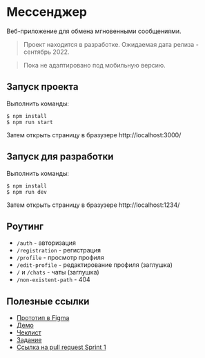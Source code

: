 # Мессенджер

Веб-приложение для обмена мгновенными сообщениями.

> Проект находится в разработке. Ожидаемая дата релиза - сентябрь 2022.

> Пока не адаптировано под мобильную версию.

## Запуск проекта
Выполнить команды:

```shell
$ npm install
$ npm run start
```

Затем открыть страницу в бразузере http://localhost:3000/

## Запуск для разработки
Выполнить команды:
```shell
$ npm install
$ npm run dev
```
Затем открыть страницу в бразузере http://localhost:1234/

## Роутинг
* `/auth` - авторизация
* `/registration` - регистрация
* `/profile` - просмотр профиля
* `/edit-profile` - редактирование профиля (заглушка)
* `/` и `/chats` - чаты (заглушка)
* `/non-existent-path` - 404

## Полезные ссылки
* [Прототип в Figma](https://www.figma.com/file/JbTi3UC2k7B7QVvXOsYiwI/%D0%9C%D0%B5%D1%81%D1%81%D0%B5%D0%BD%D0%B4%D0%B6%D0%B5%D1%80?node-id=0%3A1)
* [Демо](https://gulevich-messenger.netlify.app/)
* [Чеклист](https://code.s3.yandex.net/frontend-developer/middle%20frontend/1%20sprint/index1spr.html)
* [Задание](https://code.s3.yandex.net/frontend-developer/middleFrontend/roadmaps/sprint1/print_map_sprint1.pdf)
* [Ссылка на pull request Sprint 1]()
